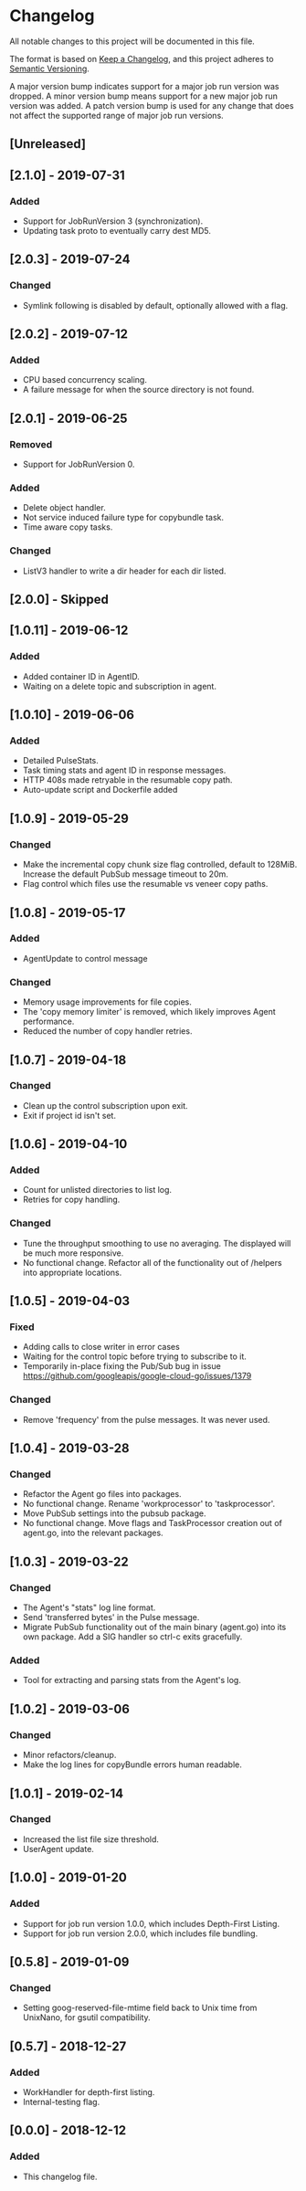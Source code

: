 # Changelog
All notable changes to this project will be documented in this file.

The format is based on [Keep a Changelog](https://keepachangelog.com/en/1.0.0/),
and this project adheres to [Semantic Versioning](https://semver.org/spec/v2.0.0.html).

A major version bump indicates support for a major job run version was dropped.
A minor version bump means support for a new major job run version was added.
A patch version bump is used for any change that does not affect the supported range of
major job run versions.

## [Unreleased]

## [2.1.0] - 2019-07-31
### Added
- Support for JobRunVersion 3 (synchronization).
- Updating task proto to eventually carry dest MD5.

## [2.0.3] - 2019-07-24
### Changed
- Symlink following is disabled by default, optionally allowed with a flag.

## [2.0.2] - 2019-07-12
### Added
- CPU based concurrency scaling.
- A failure message for when the source directory is not found.

## [2.0.1] - 2019-06-25
### Removed
- Support for JobRunVersion 0.
### Added
- Delete object handler.
- Not service induced failure type for copybundle task.
- Time aware copy tasks.
### Changed
- ListV3 handler to write a dir header for each dir listed.

## [2.0.0] - Skipped

## [1.0.11] - 2019-06-12
### Added
- Added container ID in AgentID.
- Waiting on a delete topic and subscription in agent.

## [1.0.10] - 2019-06-06
### Added
- Detailed PulseStats.
- Task timing stats and agent ID in response messages.
- HTTP 408s made retryable in the resumable copy path.
- Auto-update script and Dockerfile added

## [1.0.9] - 2019-05-29
### Changed
- Make the incremental copy chunk size flag controlled, default to 128MiB.
  Increase the default PubSub message timeout to 20m.
- Flag control which files use the resumable vs veneer copy paths.

## [1.0.8] - 2019-05-17
### Added
- AgentUpdate to control message
### Changed
- Memory usage improvements for file copies.
- The 'copy memory limiter' is removed, which likely improves Agent performance.
- Reduced the number of copy handler retries.

## [1.0.7] - 2019-04-18
### Changed
- Clean up the control subscription upon exit.
- Exit if project id isn't set.

## [1.0.6] - 2019-04-10
### Added
- Count for unlisted directories to list log.
- Retries for copy handling.
### Changed
- Tune the throughput smoothing to use no averaging. The displayed will be much
  more responsive.
- No functional change. Refactor all of the functionality out of /helpers into
  appropriate locations.

## [1.0.5] - 2019-04-03
### Fixed
- Adding calls to close writer in error cases
- Waiting for the control topic before trying to subscribe to it.
- Temporarily in-place fixing the Pub/Sub bug in issue https://github.com/googleapis/google-cloud-go/issues/1379
### Changed
- Remove 'frequency' from the pulse messages. It was never used.

## [1.0.4] - 2019-03-28
### Changed
- Refactor the Agent go files into packages.
- No functional change. Rename 'workprocessor' to 'taskprocessor'.
- Move PubSub settings into the pubsub package.
- No functional change. Move flags and TaskProcessor creation out of agent.go, into the relevant packages.

## [1.0.3] - 2019-03-22
### Changed
- The Agent's "stats" log line format.
- Send 'transferred bytes' in the Pulse message.
- Migrate PubSub functionality out of the main binary (agent.go) into its own package. Add a SIG handler so ctrl-c exits gracefully.
### Added
- Tool for extracting and parsing stats from the Agent's log.

## [1.0.2] - 2019-03-06
### Changed
- Minor refactors/cleanup.
- Make the log lines for copyBundle errors human readable.

## [1.0.1] - 2019-02-14
### Changed
- Increased the list file size threshold.
- UserAgent update.

## [1.0.0] - 2019-01-20
### Added
- Support for job run version 1.0.0, which includes Depth-First Listing.
- Support for job run version 2.0.0, which includes file bundling.

## [0.5.8] - 2019-01-09
### Changed
- Setting goog-reserved-file-mtime field back to Unix time from UnixNano, for
  gsutil compatibility.

## [0.5.7] - 2018-12-27
### Added
- WorkHandler for depth-first listing.
- Internal-testing flag.

## [0.0.0] - 2018-12-12
### Added
- This changelog file.
